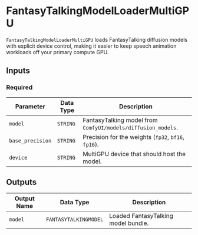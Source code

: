 # FantasyTalkingModelLoaderMultiGPU

`FantasyTalkingModelLoaderMultiGPU` loads FantasyTalking diffusion models with explicit device control, making it easier to keep speech animation workloads off your primary compute GPU.

## Inputs

### Required

| Parameter | Data Type | Description |
| --- | --- | --- |
| `model` | `STRING` | FantasyTalking model from `ComfyUI/models/diffusion_models`. |
| `base_precision` | `STRING` | Precision for the weights (`fp32`, `bf16`, `fp16`). |
| `device` | `STRING` | MultiGPU device that should host the model. |

## Outputs

| Output Name | Data Type | Description |
| --- | --- | --- |
| `model` | `FANTASYTALKINGMODEL` | Loaded FantasyTalking model bundle. |
